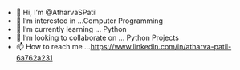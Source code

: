 - 👋 Hi, I’m @AtharvaSPatil
- 👀 I’m interested in ...Computer Programming 
- 🌱 I’m currently learning ... Python 
- 💞️ I’m looking to collaborate on ... Python Projects
- 📫 How to reach me ...https://www.linkedin.com/in/atharva-patil-6a762a231

<!---
AtharvaSPatil/AtharvaSPatil is a ✨ special ✨ repository because its `README.md` (this file) appears on your GitHub profile.
You can click the Preview link to take a look at your changes.
--->

